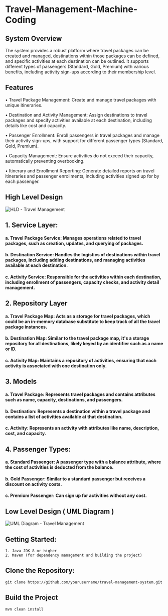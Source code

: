 # Travel-Management-Machine-Coding

## System Overview

The system provides a robust platform where travel packages can be created and managed, destinations within those packages can be defined, and specific activities at each destination can be outlined. It supports different types of passengers (Standard, Gold, Premium) with various benefits, including activity sign-ups according to their membership level.

## Features

• Travel Package Management: Create and manage travel packages with unique itineraries. <br>

• Destination and Activity Management: Assign destinations to travel packages and specify activities available at each destination, including details like cost and capacity. <br>

• Passenger Enrollment: Enroll passengers in travel packages and manage their activity sign-ups, with support for different passenger types (Standard, Gold, Premium). <br>

• Capacity Management: Ensure activities do not exceed their capacity, automatically preventing overbooking. <br>

• Itinerary and Enrollment Reporting: Generate detailed reports on travel itineraries and passenger enrollments, including activities signed up for by each passenger. <br>

## High Level Design

![HLD - Travel Management](https://github.com/sinhatanmay18/Travel-Management-Machine-Coding/assets/76418883/e1ece378-5bcf-4895-b206-27fd6c9ec5e6)

## 1. Service Layer:

#### a. Travel Package Service: Manages operations related to travel packages, such as creation, updates, and querying of packages.
#### b. Destination Service: Handles the logistics of destinations within travel packages, including adding destinations, and managing activities available at each destination.
#### c. Activity Service: Responsible for the activities within each destination, including enrollment of passengers, capacity checks, and activity detail management.

## 2. Repository Layer

#### a. Travel Package Map: Acts as a storage for travel packages, which could be an in-memory database substitute to keep track of all the travel package instances.
#### b. Destination Map: Similar to the travel package map, it's a storage repository for all destinations, likely keyed by an identifier such as a name or ID.
#### c. Activity Map: Maintains a repository of activities, ensuring that each activity is associated with one destination only.


## 3. Models

#### a. Travel Package: Represents travel packages and contains attributes such as name, capacity, destinations, and passengers.
#### b. Destination: Represents a destination within a travel package and contains a list of activities available at that destination.
#### c. Activity: Represents an activity with attributes like name, description, cost, and capacity.

## 4. Passenger Types:

#### a. Standard Passenger: A passenger type with a balance attribute, where the cost of activities is deducted from the balance.
#### b. Gold Passenger: Similar to a standard passenger but receives a discount on activity costs.
#### c. Premium Passenger: Can sign up for activities without any cost.

## Low Level Design ( UML Diagram )

![UML Diagram - Travel Management](https://github.com/sinhatanmay18/Travel-Management-Machine-Coding/assets/76418883/f831bb08-c1fc-4f68-b9d4-8eda72cc2d5d)

## Getting Started:
    1. Java JDK 8 or higher
    2. Maven (for dependency management and building the project)

## Clone the Repository:
    git clone https://github.com/yourusername/travel-management-system.git

## Build the Project
    mvn clean install

